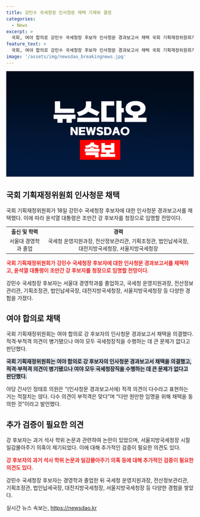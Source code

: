 ```yaml
---
title: 강민수 국세청장 인사청문 채택 기재위 결정
categories:
  - News
excerpt: >
  국회, 여야 합의로 강민수 국세청장 후보자 인사청문 경과보고서 채택 국회 기획재정위원회가 강민수 국세청장 후보자에 대한 인사청문 경과보고서를 채택하며 윤석열 대통령이 곧 임명할 것으로 예상된다. 강 후보자는 청문회에서 몰아주기 의혹 등을 받았지만, 적격·부적격 의견이 병기돼 여야 합의로 채택됐다. 해당 보고서는 적격 의견이 다수라는 표현에 대한 논란이 있었지만, 원만한 임명을 위해 채택됐다는 의견도 있다.
feature_text: >
  국회, 여야 합의로 강민수 국세청장 후보자 인사청문 경과보고서 채택 국회 기획재정위원회가 강민수 국세청장 후보자에 대한 인사청문 경과보고서를 채택하며 윤석열 대통령이 곧 임명할 것으로 예상된다. 강 후보자는 청문회에서 몰아주기 의혹 등을 받았지만, 적격·부적격 의견이 병기돼 여야 합의로 채택됐다. 해당 보고서는 적격 의견이 다수라는 표현에 대한 논란이 있었지만, 원만한 임명을 위해 채택됐다는 의견도 있다.
image: '/assets/img/newsdao_breakingnews.jpg'
---
```


<p><img src="/assets/img/newsdao_breakingnews.jpg" alt="cryptoinkorea 속보" /></p>

<h2 data-ke-size="size26">국회 기획재정위원회 인사청문 채택</h2>

<p data-ke-size="size16">국회 기획재정위원회가 18일 강민수 국세청장 후보자에 대한 인사청문 경과보고서를 채택했다. 이에 따라 윤석열 대통령은 조만간 강 후보자를 청장으로 임명할 전망이다.</p>

<table>
    <tr>
        <td style="text-align: center; height: 17px;"><b>출신 및 학력</b></td>
        <td style="text-align: center; height: 17px;"><b>경력</b></td>
    </tr>
    <tr>
        <td style="text-align: center; height: 17px;">서울대 경영학과 졸업</td>
        <td style="text-align: center; height: 17px;">국세청 운영지원과장, 전산정보관리관, 기획조정관, 법인납세국장, 대전지방국세청장, 서울지방국세청장</td>
    </tr>
</table>

<p><b><span style="color: #ee2323;">국회 기획재정위원회가 강민수 국세청장 후보자에 대한 인사청문 경과보고서를 채택하고, 윤석열 대통령이 조만간 강 후보자를 청장으로 임명할 전망이다.</span></b></p>

<p data-ke-size="size16">강민수 국세청장 후보자는 서울대 경영학과를 졸업하고, 국세청 운영지원과장, 전산정보관리관, 기획조정관, 법인납세국장, 대전지방국세청장, 서울지방국세청장 등 다양한 경험을 가졌다.</p>

<h2 data-ke-size="size26">여야 합의로 채택</h2>

<p data-ke-size="size16">국회 기획재정위원회는 여야 합의로 강 후보자의 인사청문 경과보고서 채택을 의결했다. 적격·부적격 의견이 병기됐으나 여야 모두 국세청장직을 수행하는 데 큰 문제가 없다고 판단했다.</p>

<p><b><span style="background-color: #21538527;">국회 기획재정위원회는 여야 합의로 강 후보자의 인사청문 경과보고서 채택을 의결했고, 적격·부적격 의견이 병기됐으나 여야 모두 국세청장직을 수행하는 데 큰 문제가 없다고 판단했다.</span></b></p>

<p data-ke-size="size16">야당 간사인 정태호 의원은 “(인사청문 경과보고서에) 적격 의견이 다수라고 표현하는 거는 적절치는 않다. 다수 의견이 부적격은 맞다”며 “다만 원만한 임명을 위해 채택을 동의한 것”이라고 발언했다.</p>

<h2 data-ke-size="size26">추가 검증이 필요한 의견</h2>

<p data-ke-size="size16">강 후보자는 과거 석사 학위 논문과 관련하여 논란이 있었으며, 서울지방국세청장 시절 일감몰아주기 의혹이 제기되었다. 이에 대해 추가적인 검증이 필요한 의견도 있다.</p>

<p><b><span style="color: #ee2323;">강 후보자의 과거 석사 학위 논문과 일감몰아주기 의혹 등에 대해 추가적인 검증이 필요한 의견도 있다.</span></b></p>

<p data-ke-size="size16">강민수 국세청장 후보자는 경영학과 졸업한 뒤 국세청 운영지원과장, 전산정보관리관, 기획조정관, 법인납세국장, 대전지방국세청장, 서울지방국세청장 등 다양한 경험을 쌓았다.</p>
실시간 뉴스 속보는, <a href="https://newsdao.kr" rel="dofollow">https://newsdao.kr</a>


